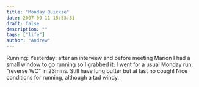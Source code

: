 ```yaml
---
title: "Monday Quickie"
date: 2007-09-11 15:53:31
draft: false
description: ""
tags: ["life"]
author: "Andrew"
---
```


Running: Yesterday: after an interview and before meeting Marion I had a small window to go running so I grabbed it; I went for a usual Monday run: "reverse WC" in 23mins. Still have lung butter but at last no cough! Nice conditions for running, although a tad windy.
